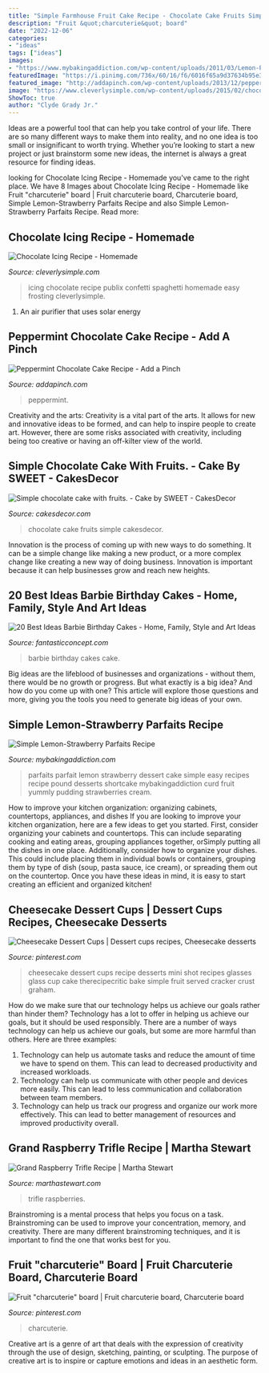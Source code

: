 ```yaml
---
title: "Simple Farmhouse Fruit Cake Recipe - Chocolate Cake Fruits Simple Cakesdecor"
description: "Fruit &quot;charcuterie&quot; board"
date: "2022-12-06"
categories:
- "ideas"
tags: ["ideas"]
images:
- "https://www.mybakingaddiction.com/wp-content/uploads/2011/03/Lemon-Parfait2-1-of-1.jpg"
featuredImage: "https://i.pinimg.com/736x/60/16/f6/6016f65a9d37634b95e3b4a405d0cc27.jpg"
featured_image: "http://addapinch.com/wp-content/uploads/2013/12/peppermint-chocolate-cake-DSC_1410-1.jpg"
image: "https://www.cleverlysimple.com/wp-content/uploads/2015/02/chocolate-icing-recipe.jpg"
ShowToc: true
author: "Clyde Grady Jr."
---
```



Ideas are a powerful tool that can help you take control of your life. There are so many different ways to make them into reality, and no one idea is too small or insignificant to worth trying. Whether you’re looking to start a new project or just brainstorm some new ideas, the internet is always a great resource for finding ideas.

	

		
looking for Chocolate Icing Recipe - Homemade you've came to the right place. We have 8 Images about Chocolate Icing Recipe - Homemade like Fruit &quot;charcuterie&quot; board | Fruit charcuterie board, Charcuterie board, Simple Lemon-Strawberry Parfaits Recipe and also Simple Lemon-Strawberry Parfaits Recipe. Read more:
		
    
## Chocolate Icing Recipe - Homemade

<img loading=lazy src="https://www.cleverlysimple.com/wp-content/uploads/2015/02/chocolate-icing-recipe.jpg" onerror="this.onerror=null;this.src='https://tse1.mm.bing.net/th?id=OIP.GuBvOWAUZ5xK9TsBbPXu3gHaLd&amp;pid=15.1';" alt="Chocolate Icing Recipe - Homemade">

_Source: cleverlysimple.com_

>icing chocolate recipe publix confetti spaghetti homemade easy frosting cleverlysimple. 

	

1. An air purifier that uses solar energy 

    
## Peppermint Chocolate Cake Recipe - Add A Pinch

<img loading=lazy src="http://addapinch.com/wp-content/uploads/2013/12/peppermint-chocolate-cake-DSC_1410-1.jpg" onerror="this.onerror=null;this.src='https://tse2.mm.bing.net/th?id=OIP.6ZrVF4fCQCpJ6BMc9uSIFgHaLH&amp;pid=15.1';" alt="Peppermint Chocolate Cake Recipe - Add a Pinch">

_Source: addapinch.com_

>peppermint. 

	

Creativity and the arts:
Creativity is a vital part of the arts. It allows for new and innovative ideas to be formed, and can help to inspire people to create art. However, there are some risks associated with creativity, including being too creative or having an off-kilter view of the world.

    
## Simple Chocolate Cake With Fruits. - Cake By SWEET - CakesDecor

<img loading=lazy src="https://pic.cakesdecor.com/m/lwnadjb2ylopm9aavqic.jpg" onerror="this.onerror=null;this.src='https://tse3.mm.bing.net/th?id=OIP.WNLh2_MOLnMEmn25RRFYVgHaKb&amp;pid=15.1';" alt="Simple chocolate cake with fruits. - Cake by SWEET - CakesDecor">

_Source: cakesdecor.com_

>chocolate cake fruits simple cakesdecor. 

	

Innovation is the process of coming up with new ways to do something. It can be a simple change like making a new product, or a more complex change like creating a new way of doing business. Innovation is important because it can help businesses grow and reach new heights.

    
## 20 Best Ideas Barbie Birthday Cakes - Home, Family, Style And Art Ideas

<img loading=lazy src="https://fantasticconcept.com/wp-content/uploads/2020/02/barbie-birthday-cakes-fresh-vintage-barbie-birthday-cake-of-barbie-birthday-cakes.jpg" onerror="this.onerror=null;this.src='https://tse4.mm.bing.net/th?id=OIP.WxbyujxVwAwiekkb1oHJGgHaLI&amp;pid=15.1';" alt="20 Best Ideas Barbie Birthday Cakes - Home, Family, Style and Art Ideas">

_Source: fantasticconcept.com_

>barbie birthday cakes cake. 

	

Big ideas are the lifeblood of businesses and organizations - without them, there would be no growth or progress. But what exactly is a big idea? And how do you come up with one? This article will explore those questions and more, giving you the tools you need to generate big ideas of your own.

    
## Simple Lemon-Strawberry Parfaits Recipe

<img loading=lazy src="https://www.mybakingaddiction.com/wp-content/uploads/2011/03/Lemon-Parfait2-1-of-1.jpg" onerror="this.onerror=null;this.src='https://tse4.mm.bing.net/th?id=OIP.ZrdhmcsU95muKHQnXrqoHwAAAA&amp;pid=15.1';" alt="Simple Lemon-Strawberry Parfaits Recipe">

_Source: mybakingaddiction.com_

>parfaits parfait lemon strawberry dessert cake simple easy recipes recipe pound desserts shortcake mybakingaddiction curd fruit yummly pudding strawberries cream. 

	

How to improve your kitchen organization: organizing cabinets, countertops, appliances, and dishes
If you are looking to improve your kitchen organization, here are a few ideas to get you started. First, consider organizing your cabinets and countertops. This can include separating cooking and eating areas, grouping appliances together, orSimply putting all the dishes in one place. Additionally, consider how to organize your dishes. This could include placing them in individual bowls or containers, grouping them by type of dish (soup, pasta sauce, ice cream), or spreading them out on the countertop. Once you have these ideas in mind, it is easy to start creating an efficient and organized kitchen!

    
## Cheesecake Dessert Cups | Dessert Cups Recipes, Cheesecake Desserts

<img loading=lazy src="https://i.pinimg.com/736x/e5/3c/ee/e53ceec296feae2c722b13af2ff5adeb.jpg" onerror="this.onerror=null;this.src='https://tse2.mm.bing.net/th?id=OIP.5rvhpf0OwHN4bI4WokxQvwHaK-&amp;pid=15.1';" alt="Cheesecake Dessert Cups | Dessert cups recipes, Cheesecake desserts">

_Source: pinterest.com_

>cheesecake dessert cups recipe desserts mini shot recipes glasses glass cup cake therecipecritic bake simple fruit served cracker crust graham. 

	

How do we make sure that our technology helps us achieve our goals rather than hinder them?
Technology has a lot to offer in helping us achieve our goals, but it should be used responsibly. There are a number of ways technology can help us achieve our goals, but some are more harmful than others. Here are three examples: 
1. Technology can help us automate tasks and reduce the amount of time we have to spend on them. This can lead to decreased productivity and increased workloads. 
2. Technology can help us communicate with other people and devices more easily. This can lead to less communication and collaboration between team members. 
3. Technology can help us track our progress and organize our work more effectively. This can lead to better management of resources and improved productivity overall.

    
## Grand Raspberry Trifle Recipe | Martha Stewart

<img loading=lazy src="http://assets.marthastewart.com/styles/wmax-1500/d22/a100453_1203_bigtrifle/a100453_1203_bigtrifle_sq.jpg?itok=BU7jg-U7" onerror="this.onerror=null;this.src='https://tse2.mm.bing.net/th?id=OIP.sfUIRemPG8qxTHHOR6v8ZAHaHa&amp;pid=15.1';" alt="Grand Raspberry Trifle Recipe | Martha Stewart">

_Source: marthastewart.com_

>trifle raspberries. 

	

Brainstroming is a mental process that helps you focus on a task. Brainstroming can be used to improve your concentration, memory, and creativity. There are many different brainstroming techniques, and it is important to find the one that works best for you.

    
## Fruit &quot;charcuterie&quot; Board | Fruit Charcuterie Board, Charcuterie Board

<img loading=lazy src="https://i.pinimg.com/736x/60/16/f6/6016f65a9d37634b95e3b4a405d0cc27.jpg" onerror="this.onerror=null;this.src='https://tse1.mm.bing.net/th?id=OIP.3au4_WJqhcgJ9P8QV6duBgHaIc&amp;pid=15.1';" alt="Fruit &quot;charcuterie&quot; board | Fruit charcuterie board, Charcuterie board">

_Source: pinterest.com_

>charcuterie. 

	

Creative art is a genre of art that deals with the expression of creativity through the use of design, sketching, painting, or sculpting. The purpose of creative art is to inspire or capture emotions and ideas in an aesthetic form.

